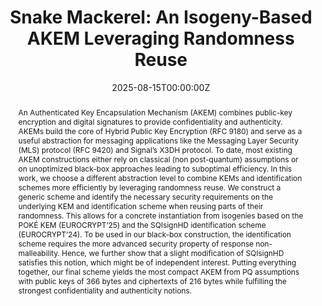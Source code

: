 ---
title: "Snake Mackerel: An Isogeny-Based AKEM Leveraging Randomness Reuse"

# Authors
# If you created a profile for a user (e.g. the default `admin` user), write the username (folder name) here 
# and it will be replaced with their full name and linked to their profile.
authors:
- Jonas Janneck
- Jonas Meers
- Massimo Ostuzzi
- admin

# Author notes (optional)
# author_notes:
# - "Equal contribution"
# - "Equal contribution"

date: "2025-08-15T00:00:00Z"
doi: ""

# Schedule page publish date (NOT publication's date).
publishDate: []

# Publication type.
# Legend: 0 = Uncategorized; 1 = Conference paper; 2 = Journal article;
# 3 = Preprint / Working Paper; 4 = Report; 5 = Book; 6 = Book section;
# 7 = Thesis; 8 = Patent
publication_types: ["3"]

# Publication name and optional abbreviated publication name.
publication: Cryptology ePrint Archive
publication_short: []

abstract: An Authenticated Key Encapsulation Mechanism (AKEM) combines public-key encryption and digital signatures to provide confidentiality and authenticity. AKEMs build the core of Hybrid Public Key Encryption (RFC 9180) and serve as a useful abstraction for messaging applications like the Messaging Layer Security (MLS) protocol (RFC 9420) and Signal’s X3DH protocol. To date, most existing AKEM constructions either rely on classical (non post-quantum) assumptions or on unoptimized black-box approaches leading to suboptimal efficiency. In this work, we choose a different abstraction level to combine KEMs and identification schemes more efficiently by leveraging randomness reuse. We construct a generic scheme and identify the necessary security requirements on the underlying KEM and identification scheme when reusing parts of their randomness. This allows for a concrete instantiation from isogenies based on the POKÉ KEM (EUROCRYPT’25) and the SQIsignHD identification scheme (EUROCRYPT’24). To be used in our black-box construction, the identification scheme requires the more advanced security property of response non-malleability. Hence, we further show that a slight modification of SQIsignHD satisfies this notion, which might be of independent interest. Putting everything together, our final scheme yields the most compact AKEM from PQ assumptions with public keys of 366 bytes and ciphertexts of 216 bytes while fulfilling the strongest confidentiality and authenticity notions.

# Summary. An optional shortened abstract.
# summary: []

tags: []

# Display this page in the Featured widget?
featured: true

# Custom links (uncomment lines below)
# links:
# - name: Custom Link
#   url: http://example.org


url_pdf: 'https://eprint.iacr.org/2025/XXXXXX.pdf'
url_code: ''
url_dataset: ''
url_poster: ''
url_project: ''
url_slides: ''
url_source: ''
url_video: ''

# links:
# - name: Slides
#   url: uploads/slides.pdf


# Featured image
# To use, add an image named `featured.jpg/png` to your page's folder. 
# image:
#   caption: 'Image credit: [**Unsplash**](https://unsplash.com/photos/pLCdAaMFLTE)'
#   focal_point: ""
#   preview_only: false

# Associated Projects (optional).
#   Associate this publication with one or more of your projects.
#   Simply enter your project's folder or file name without extension.
#   E.g. `internal-project` references `content/project/internal-project/index.md`.
#   Otherwise, set `projects: []`.
projects: []

# Slides (optional).
#   Associate this publication with Markdown slides.
#   Simply enter your slide deck's filename without extension.
#   E.g. `slides: "example"` references `content/slides/example/index.md`.
#   Otherwise, set `slides: ""`.
# slides: slides
---